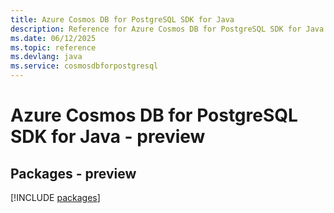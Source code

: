 ```yaml
---
title: Azure Cosmos DB for PostgreSQL SDK for Java
description: Reference for Azure Cosmos DB for PostgreSQL SDK for Java
ms.date: 06/12/2025
ms.topic: reference
ms.devlang: java
ms.service: cosmosdbforpostgresql
---
```

# Azure Cosmos DB for PostgreSQL SDK for Java - preview
## Packages - preview
[!INCLUDE [packages](cosmos-db-for-postgresql-index.md)]